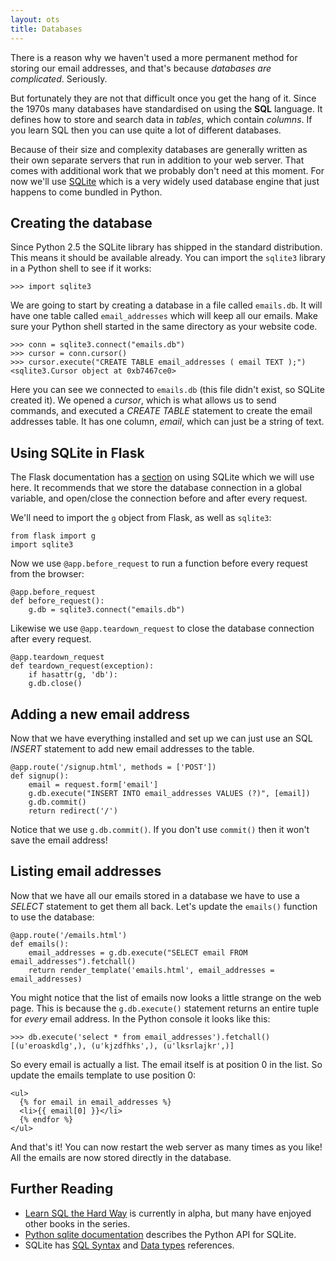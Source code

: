 ```yaml
---
layout: ots
title: Databases
---
```


There is a reason why we haven't used a more permanent method for storing our email addresses, and that's because _databases are complicated_. Seriously.

But fortunately they are not that difficult once you get the hang of it. Since the 1970s many databases have standardised on using the **SQL** language. It defines how to store and search data in _tables_, which contain _columns_. If you learn SQL then you can use quite a lot of different databases.

Because of their size and complexity databases are generally written as their own separate servers that run in addition to your web server. That comes with additional work that we probably don't need at this moment. For now we'll use [SQLite](http://www.sqlite.org/) which is a very widely used database engine that just happens to come bundled in Python.

## Creating the database

Since Python 2.5 the SQLite library has shipped in the standard distribution. This means it should be available already. You can import the `sqlite3` library in a Python shell to see if it works:

	>>> import sqlite3

We are going to start by creating a database in a file called `emails.db`. It will have one table called `email_addresses` which will keep all our emails. Make sure your Python shell started in the same directory as your website code.

	>>> conn = sqlite3.connect("emails.db")
	>>> cursor = conn.cursor()
	>>> cursor.execute("CREATE TABLE email_addresses ( email TEXT );")
	<sqlite3.Cursor object at 0xb7467ce0>

Here you can see we connected to `emails.db` (this file didn't exist, so SQLite created it). We opened a _cursor_, which is what allows us to send commands, and executed a _CREATE TABLE_ statement to create the email addresses table. It has one column, _email_, which can just be a string of text.

## Using SQLite in Flask

The Flask documentation has a [section](http://flask.pocoo.org/docs/patterns/sqlite3/) on using SQLite which we will use here. It recommends that we store the database connection in a global variable, and open/close the connection before and after every request.

We'll need to import the `g` object from Flask, as well as `sqlite3`:

	from flask import g
	import sqlite3

Now we use `@app.before_request` to run a function before every request from the browser:

	@app.before_request
	def before_request():
		g.db = sqlite3.connect("emails.db")

Likewise we use `@app.teardown_request` to close the database connection after every request.

	@app.teardown_request
	def teardown_request(exception):
		if hasattr(g, 'db'):
		g.db.close()

## Adding a new email address

Now that we have everything installed and set up we can just use an SQL _INSERT_ statement to add new email addresses to the table.

    @app.route('/signup.html', methods = ['POST'])
    def signup():
        email = request.form['email']
        g.db.execute("INSERT INTO email_addresses VALUES (?)", [email])
        g.db.commit()
        return redirect('/')

Notice that we use `g.db.commit()`. If you don't use `commit()` then it won't save the email address!

## Listing email addresses

Now that we have all our emails stored in a database we have to use a _SELECT_ statement to get them all back. Let's update the `emails()` function to use the database:

    @app.route('/emails.html')
    def emails():
        email_addresses = g.db.execute("SELECT email FROM     email_addresses").fetchall()
        return render_template('emails.html', email_addresses =     email_addresses)

You might notice that the list of emails now looks a little strange on the web page. This is because the `g.db.execute()` statement returns an entire tuple for _every_ email address. In the Python console it looks like this:

	>>> db.execute('select * from email_addresses').fetchall()
	[(u'eroaskdlg',), (u'kjzdfhks',), (u'lksrlajkr',)]

So every email is actually a list. The email itself is at position 0 in the list. So update the emails template to use position 0:

    <ul>
      {% for email in email_addresses %}
      <li>{{ email[0] }}</li>
      {% endfor %}
    </ul>

And that's it! You can now restart the web server as many times as you like! All the emails are now stored directly in the database.

## Further Reading

* [Learn SQL the Hard Way](http://sql.learncodethehardway.org/) is currently in alpha, but many have enjoyed other books in the series.
* [Python sqlite documentation](http://docs.python.org/2/library/sqlite3.html) describes the Python API for SQLite.
* SQLite has [SQL Syntax](http://www.sqlite.org/lang.html) and [Data types](http://www.sqlite.org/datatype3.html) references.